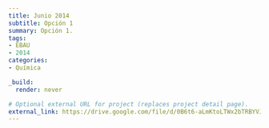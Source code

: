 ```yaml
---
title: Junio 2014
subtitle: Opción 1
summary: Opción 1.
tags:
- EBAU
- 2014
categories:
- Química

_build:
  render: never

# Optional external URL for project (replaces project detail page).
external_link: https://drive.google.com/file/d/0B6t6-aLmKtoLTWx2bTRBYVJ4cG8/view
---
```

